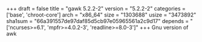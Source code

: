 +++
draft = false
title = "gawk 5.2.2-2"
version = "5.2.2-2"
categories = ['base', 'chroot-core']
arch = "x86_64"
size = "1303688"
usize = "3473892"
sha1sum = "66a391557de97daf85d5cb97e05965561a2c9d17"
depends = "['ncurses>=6.1', 'mpfr>=4.0.2-3', 'readline>=8.0-3']"
+++
Gnu version of awk
